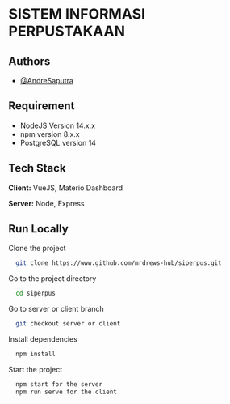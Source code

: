 
# SISTEM INFORMASI PERPUSTAKAAN



## Authors

- [@AndreSaputra](https://www.github.com/mrdrews-hub)


## Requirement
- NodeJS Version 14.x.x
- npm version 8.x.x
- PostgreSQL version 14

## Tech Stack

**Client:** VueJS, Materio Dashboard

**Server:** Node, Express


## Run Locally

Clone the project

```bash
  git clone https://www.github.com/mrdrews-hub/siperpus.git
```

Go to the project directory

```bash
  cd siperpus
```

Go to server or client branch

```bash
  git checkout server or client
```

Install dependencies

```bash
  npm install
```

Start the project

```bash
  npm start for the server
  npm run serve for the client
    
